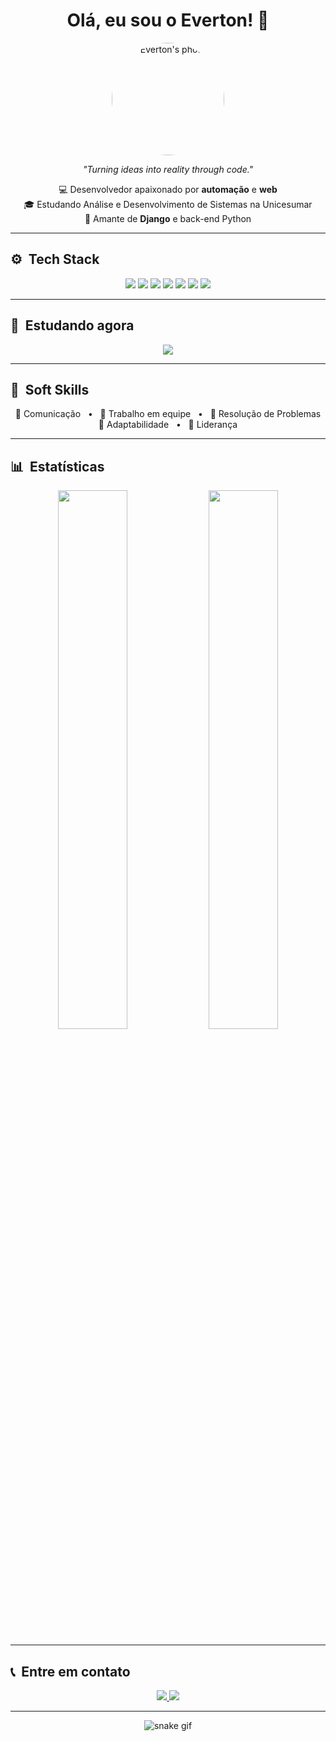 <h1 align="center">Olá, eu sou o Everton! 👋</h1>

<p align="center">
  <img src="https://i.ibb.co/93BXrbX/Screenshot-4.png" width="180px" style="border-radius: 50%;" alt="Everton's photo">
</p>

<p align="center">
  <i>"Turning ideas into reality through code."</i>
</p>

<p align="center">
  💻 Desenvolvedor apaixonado por <b>automação</b> e <b>web</b> <br/>
  🎓 Estudando Análise e Desenvolvimento de Sistemas na Unicesumar <br/>
  🚀 Amante de <b>Django</b> e back-end Python
</p>

---

## ⚙️ &nbsp;Tech Stack

<p align="center">
  <img src="https://img.shields.io/badge/-HTML-E34F26?style=flat-square&logo=html5&logoColor=white"/>
  <img src="https://img.shields.io/badge/-CSS-1572B6?style=flat-square&logo=css3&logoColor=white"/>
  <img src="https://img.shields.io/badge/-JavaScript-F7DF1E?style=flat-square&logo=javascript&logoColor=black"/>
  <img src="https://img.shields.io/badge/-Python-3776AB?style=flat-square&logo=python&logoColor=white"/>
  <img src="https://img.shields.io/badge/-Django-092E20?style=flat-square&logo=django&logoColor=white"/>
  <img src="https://img.shields.io/badge/-PHP-777BB4?style=flat-square&logo=php&logoColor=white"/>
  <img src="https://img.shields.io/badge/Automation%20with%20-Python-3776AB?style=flat-square&logo=python&logoColor=white"/>
</p>

---

## 🧠 &nbsp;Estudando agora

<p align="center">
  <img src="https://img.shields.io/badge/-React-61DAFB?style=flat-square&logo=react&logoColor=white"/>
</p>

---

## 🌟 &nbsp;Soft Skills

<p align="center">
  📢 Comunicação &nbsp; • &nbsp; 🤝 Trabalho em equipe &nbsp; • &nbsp; 🧩 Resolução de Problemas <br/>
  🔄 Adaptabilidade &nbsp; • &nbsp; 🎯 Liderança
</p>

---

## 📊 &nbsp;Estatísticas

<p align="center">
  <img src="https://github-readme-stats.vercel.app/api?username=tondevpy&show_icons=true&theme=radical" width="47%" />
  <img src="https://github-readme-stats.vercel.app/api/top-langs/?username=tondevpy&layout=compact&theme=radical" width="47%"/>
</p>

---

## 📞 &nbsp;Entre em contato

<p align="center">
  <a href="https://instagram.com/ton_devpy" target="_blank">
    <img src="https://img.shields.io/badge/-Instagram-E4405F?style=for-the-badge&logo=instagram&logoColor=white">
  </a>
  <a href="https://www.linkedin.com/in/everton-t-9721a0276/" target="_blank">
    <img src="https://img.shields.io/badge/-LinkedIn-0077B5?style=for-the-badge&logo=linkedin&logoColor=white">
  </a>
</p>

---

<p align="center">
  <img src="https://raw.githubusercontent.com/tondevpy/tondevpy/output/github-contribution-grid-snake.svg" alt="snake gif">
</p>
